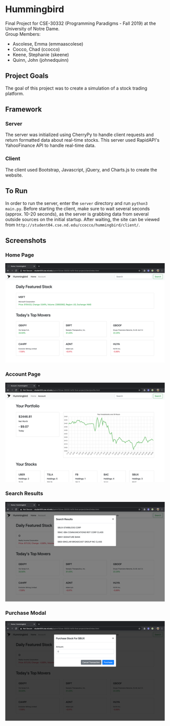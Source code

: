 # Hummingbird
Final Project for CSE-30332 (Programming Paradigms - Fall 2019) at the University of Notre Dame.  
Group Members:
- Ascolese, Emma     (emmaascolese)
- Cocco, Chad         (ccocco)
- Keene, Stephanie   (skeene)
- Quinn, John        (johnedquinn)

## Project Goals
The goal of this project was to create a simulation of a stock trading platform.

## Framework

### Server
The server was initialized using CherryPy to handle client requests and return formatted data about real-time stocks. This server used RapidAPI's YahooFinance API to handle real-time data.

### Client
The client used Bootstrap, Javascript, jQuery, and Charts.js to create the website.

## To Run
In order to run the server, enter the `server` directory and run `python3 main.py`. Before starting the client, make sure to wait several seconds (approx. 10-20 seconds), as the server is grabbing data from several outside sources on the initial startup. After waiting, the site can be viewed from `http://student04.cse.nd.edu/ccocco/hummingbird/client/`.

## Screenshots
### Home Page
![Alt text](./client/images/home_page.png?raw=true "Home Page")
### Account Page
![Alt text](./client/images/account_page.png?raw=true "Account Page")
### Search Results
![Alt text](./client/images/search.png?raw=true "Search Results")
### Purchase Modal
![Alt text](./client/images/purchase.png?raw=true "Purchase Modal")
